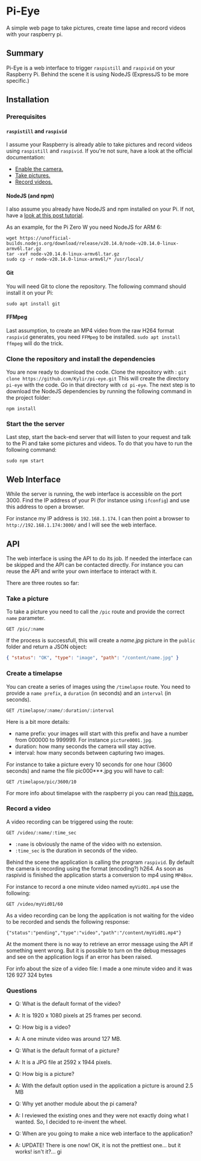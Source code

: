 # Pi-Eye

A simple web page to take pictures, create time lapse and record videos with your raspberry pi.

## Summary

Pi-Eye is a web interface to trigger `raspistill` and `raspivid` on your Raspberry Pi.
Behind the scene it is using NodeJS (ExpressJS to be more specific.)

## Installation

### Prerequisites

#### `raspistill` and `raspivid`

I assume your Raspberry is already able to take pictures and record videos using `raspistill` and `raspivid`.
If you're not sure, have a look at the official documentation:

- [Enable the camera.](https://www.raspberrypi.org/documentation/usage/camera/README.md)
- [Take pictures.](https://www.raspberrypi.org/documentation/usage/camera/raspicam/raspistill.md)
- [Record videos.](https://www.raspberrypi.org/documentation/usage/camera/raspicam/raspivid.md)

#### NodeJS (and npm)

I also assume you already have NodeJS and npm installed on your Pi. If not, have a [look at this post tutorial](https://www.w3schools.com/nodejs/nodejs_raspberrypi.asp).

As an example, for the Pi Zero W you need NodeJS for ARM 6:

```
wget https://unofficial-builds.nodejs.org/download/release/v20.14.0/node-v20.14.0-linux-armv6l.tar.gz
tar -xvf node-v20.14.0-linux-armv6l.tar.gz
sudo cp -r node-v20.14.0-linux-armv6l/* /usr/local/
```

#### Git

You will need Git to clone the repository. The following command should install it on your Pi:

```
sudo apt install git
```

#### FFMpeg

Last assumption, to create an MP4 video from the raw H264 format `raspivid` generates, you need `FFMpeg` to be installed.
`sudo apt install ffmpeg` will do the trick.

### Clone the repository and install the dependencies

You are now ready to download the code. Clone the repository with : `git clone https://github.com/Kylir/pi-eye.git`
This will create the directory `pi-eye` with the code. Go in that directory with `cd pi-eye`.
The next step is to download the NodeJS dependencies by running the following command in the project folder:

```
npm install
```

### Start the the server

Last step, start the back-end server that will listen to your request and talk to the Pi and take some pictures and videos. To do that you have to run the following command:

```
sudo npm start
```

## Web Interface

While the server is running, the web interface is accessible on the port 3000.
Find the IP address of your Pi (for instance using `ifconfig`) and use this address to open a browser.

For instance my IP address is `192.168.1.174`. I can then point a browser to `http://192.168.1.174:3000/` and I will see the web interface.

## API

The web interface is using the API to do its job. If needed the interface can be skipped and the API can be contacted directly. For instance you can reuse the API and write your own interface to interact with it.

There are three routes so far:

### Take a picture

To take a picture you need to call the `/pic` route and provide the correct `name` parameter.

```
GET /pic/:name
```

If the process is successfull, this will create a _name.jpg_ picture in the `public` folder and return a JSON object:

```json
{ "status": "OK", "type": "image", "path": "/content/name.jpg" }
```

### Create a timelapse

You can create a series of images using the `/timelapse` route. You need to provide a `name prefix`, a `duration` (in seconds) and an `interval` (in seconds).

```
GET /timelapse/:name/:duration/:interval
```

Here is a bit more details:

- name prefix: your images will start with this prefix and have a number from 000000 to 999999. For instance `picture0001.jpg`.
- duration: how many seconds the camera will stay active.
- interval: how many seconds between capturing two images.

For instance to take a picture every 10 seconds for one hour (3600 seconds) and name the file pic000\*\*\*.jpg you will have to call:

```
GET /timelapse/pic/3600/10
```

For more info about timelapse with the raspberry pi you can read [this page.](https://www.raspberrypi.org/documentation/usage/camera/raspicam/timelapse.md)

### Record a video

A video recording can be triggered using the route:

```
GET /video/:name/:time_sec
```

- `:name` is obviously the name of the video with no extension.
- `:time_sec` is the duration in seconds of the video.

Behind the scene the application is calling the program `raspivid`.
By default the camera is recording using the format (encoding?) h264.
As soon as raspivid is finished the application starts a conversion to mp4 using `MP4Box`.

For instance to record a one minute video named `myVid01.mp4` use the following:

```
GET /video/myVid01/60
```

As a video recording can be long the application is not waiting for the video to be recorded and sends the following response:

```
{"status":"pending","type":"video","path":"/content/myVid01.mp4"}
```

At the moment there is no way to retrieve an error message using the API if something went wrong.
But it is possible to turn on the debug messages and see on the application logs if an error has been raised.

For info about the size of a video file: I made a one minute video and it was 126 927 324 bytes

### Questions

- Q: What is the default format of the video?
- A: It is 1920 x 1080 pixels at 25 frames per second.

- Q: How big is a video?
- A: A one minute video was around 127 MB.

- Q: What is the default format of a picture?
- A: It is a JPG file at 2592 x 1944 pixels.

- Q: How big is a picture?
- A: With the default option used in the application a picture is around 2.5 MB

- Q: Why yet another module about the pi camera?
- A: I reviewed the existing ones and they were not exactly doing what I wanted. So, I decided to re-invent the wheel.

- Q: When are you going to make a nice web interface to the application?
- A: UPDATE! There is one now! OK, it is not the prettiest one... but it works! isn't it?...
gi